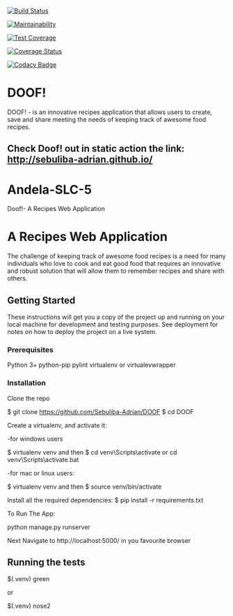 [![Build Status](https://travis-ci.org/Sebuliba-Adrian/DOOF.svg?branch=master)](https://travis-ci.org/Sebuliba-Adrian/DOOF)

[![Maintainability](https://api.codeclimate.com/v1/badges/81c0b1784a2851458604/maintainability)](https://codeclimate.com/github/Sebuliba-Adrian/DOOF/maintainability)

[![Test Coverage](https://api.codeclimate.com/v1/badges/81c0b1784a2851458604/test_coverage)](https://codeclimate.com/github/Sebuliba-Adrian/DOOF/test_coverage)

[![Coverage Status](https://coveralls.io/repos/github/Sebuliba-Adrian/DOOF/badge.svg?branch=master)](https://coveralls.io/github/Sebuliba-Adrian/DOOF?branch=master)

[![Codacy Badge](https://api.codacy.com/project/badge/Grade/b0b362f1d90445cebc53ae7b1cd935e1)](https://www.codacy.com/app/Sebuliba-Adrian/DOOF?utm_source=github.com&amp;utm_medium=referral&amp;utm_content=Sebuliba-Adrian/DOOF&amp;utm_campaign=Badge_Grade)

# DOOF!
DOOF! - is  an innovative recipes application that allows users  to create, save and share meeting the needs of keeping track of awesome food recipes.
## Check Doof! out in static action the link: http://sebuliba-adrian.github.io/

# Andela-SLC-5

Doof!- A Recipes Web Application

# A Recipes Web Application


The challenge of keeping track of awesome food recipes is a need for many individuals who love to cook and eat good food that requires an innovative and robust solution that will  allow them to remember recipes and share with others.


## Getting Started

These instructions will get you a copy of the project up and running on your local machine for development and testing purposes. See deployment for notes on how to deploy the project on a live system.

### Prerequisites

Python 3+
python-pip 
pylint virtualenv or virtualevwrapper


### Installation

Clone the repo

$ git clone https://github.com/Sebuliba-Adrian/DOOF
$ cd DOOF

Create a virtualenv, and activate it:

-for windows users

$ virtualenv venv
and then
$ cd venv\Scripts\activate or cd venv\Scripts\activate.bat

-for mac or linux users:

$ virtualenv venv
and then
$ source venv/bin/activate

Install all the required dependencies:
$ pip install -r requirements.txt

To Run The App:

python manage.py runserver

Next Navigate to http://localhost:5000/ in you favourite browser 


## Running the tests
$(.venv) green

or

$(.venv) nose2


